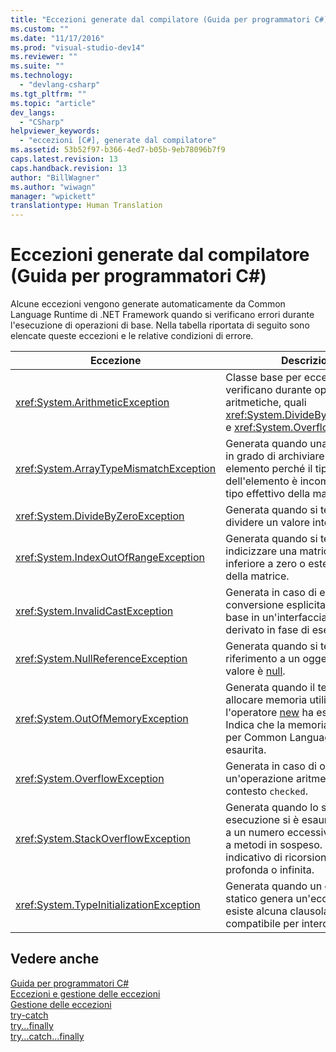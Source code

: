 ```yaml
---
title: "Eccezioni generate dal compilatore (Guida per programmatori C#) | Microsoft Docs"
ms.custom: ""
ms.date: "11/17/2016"
ms.prod: "visual-studio-dev14"
ms.reviewer: ""
ms.suite: ""
ms.technology: 
  - "devlang-csharp"
ms.tgt_pltfrm: ""
ms.topic: "article"
dev_langs: 
  - "CSharp"
helpviewer_keywords: 
  - "eccezioni [C#], generate dal compilatore"
ms.assetid: 53b52f97-b366-4ed7-b05b-9eb78096b7f9
caps.latest.revision: 13
caps.handback.revision: 13
author: "BillWagner"
ms.author: "wiwagn"
manager: "wpickett"
translationtype: Human Translation
---
```

# Eccezioni generate dal compilatore (Guida per programmatori C#)
Alcune eccezioni vengono generate automaticamente da Common Language Runtime di .NET Framework quando si verificano errori durante l'esecuzione di operazioni di base.  Nella tabella riportata di seguito sono elencate queste eccezioni e le relative condizioni di errore.  
  
|Eccezione|Descrizione|  
|---------------|-----------------|  
|<xref:System.ArithmeticException>|Classe base per eccezioni che si verificano durante operazioni aritmetiche, quali <xref:System.DivideByZeroException> e <xref:System.OverflowException>.|  
|<xref:System.ArrayTypeMismatchException>|Generata quando una matrice non è in grado di archiviare un dato elemento perché il tipo effettivo dell'elemento è incompatibile con il tipo effettivo della matrice.|  
|<xref:System.DivideByZeroException>|Generata quando si tenta di dividere un valore integer per zero.|  
|<xref:System.IndexOutOfRangeException>|Generata quando si tenta di indicizzare una matrice e l'indice è inferiore a zero o esterno ai limiti della matrice.|  
|<xref:System.InvalidCastException>|Generata in caso di errore di una conversione esplicita di un tipo di base in un'interfaccia o in un tipo derivato in fase di esecuzione.|  
|<xref:System.NullReferenceException>|Generata quando si tenta di fare riferimento a un oggetto il cui valore è [null](../../../csharp/language-reference/keywords/null.md).|  
|<xref:System.OutOfMemoryException>|Generata quando il tentativo di allocare memoria utilizzando l'operatore [new](../../../csharp/language-reference/keywords/new-operator.md) ha esito negativo.  Indica che la memoria disponibile per Common Language Runtime è esaurita.|  
|<xref:System.OverflowException>|Generata in caso di overflow di un'operazione aritmetica in un contesto `checked`.|  
|<xref:System.StackOverflowException>|Generata quando lo stack di esecuzione si è esaurito in seguito a un numero eccessivo di chiamate a metodi in sospeso. È in genere indicativo di ricorsione molto profonda o infinita.|  
|<xref:System.TypeInitializationException>|Generata quando un costruttore statico genera un'eccezione e non esiste alcuna clausola `catch` compatibile per intercettarla.|  
  
## Vedere anche  
 [Guida per programmatori C\#](../../../csharp/programming-guide/index.md)   
 [Eccezioni e gestione delle eccezioni](../../../csharp/programming-guide/exceptions/exceptions-and-exception-handling.md)   
 [Gestione delle eccezioni](../../../csharp/programming-guide/exceptions/exception-handling.md)   
 [try\-catch](../../../csharp/language-reference/keywords/try-catch.md)   
 [try...finally](../../../csharp/language-reference/keywords/try-finally.md)   
 [try...catch...finally](../../../csharp/language-reference/keywords/try-catch-finally.md)